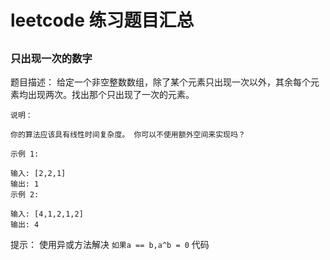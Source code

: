 # leetcode 练习题目汇总

## 

### 只出现一次的数字
题目描述：
    给定一个非空整数数组，除了某个元素只出现一次以外，其余每个元素均出现两次。找出那个只出现了一次的元素。
    
    说明：
    
    你的算法应该具有线性时间复杂度。 你可以不使用额外空间来实现吗？
    
    示例 1:
    
    输入: [2,2,1]
    输出: 1
    示例 2:
    
    输入: [4,1,2,1,2]
    输出: 4
 
提示：
    使用异或方法解决 
    `如果a == b,a^b = 0`
代码
        
            